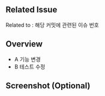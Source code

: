 ## Related Issue

Related to : 해당 커밋에 관련된 이슈 번호

## Overview

- A 기능 변경
- B 테스트 수정

## Screenshot (Optional) 

<br>

